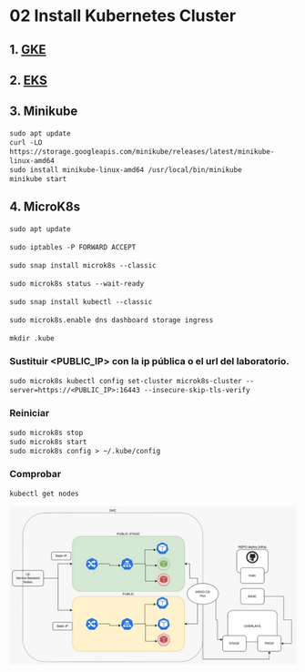 
# 02 Install Kubernetes Cluster <!-- omit in toc -->

## 1. [GKE](./GKE.md)
## 2. [EKS](./EKS.md)
## 3. Minikube
```vim
sudo apt update
curl -LO https://storage.googleapis.com/minikube/releases/latest/minikube-linux-amd64
sudo install minikube-linux-amd64 /usr/local/bin/minikube
minikube start
```
## 4. MicroK8s
```
sudo apt update

sudo iptables -P FORWARD ACCEPT

sudo snap install microk8s --classic

sudo microk8s status --wait-ready

sudo snap install kubectl --classic

sudo microk8s.enable dns dashboard storage ingress

mkdir .kube
```

### Sustituir <PUBLIC_IP> con la ip pública o el url del laboratorio.
```
sudo microk8s kubectl config set-cluster microk8s-cluster --server=https://<PUBLIC_IP>:16443 --insecure-skip-tls-verify

```

### Reiniciar
```
sudo microk8s stop
sudo microk8s start
sudo microk8s config > ~/.kube/config

```

### Comprobar
```
kubectl get nodes
```

![Cluster](./assets/img/cluster.jpeg)
